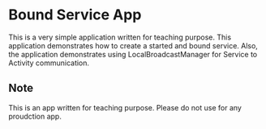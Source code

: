 # Bound Service App

This is a very simple application written for teaching purpose.
This application demonstrates how to create a started and bound service.
Also, the application demonstrates using LocalBroadcastManager for 
Service to Activity communication.

## Note

This is an app written for teaching purpose. Please do not use for 
any proudction app. 
